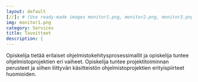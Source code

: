 ```yaml
---
layout: default
[//]: # (Use ready-made images monitor1.png, monitor2.png, monitor3.png or monitor4.png or upload your own image to img\services folder, image width recommendation 900px)
img: monitor1.png
category: Services
title: Tavoitteet
description: |
---
```

Opiskelija tietää erilaiset ohjelmistokehitysprosessimallit ja opiskelija tuntee ohjelmistoprojektien eri vaiheet. Opiskelija tuntee projektitoiminnan perusteet ja siihen liittyvän käsitteistön ohjelmistoprojektien erityispiirteet huomioiden.
